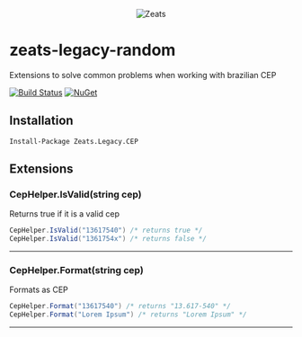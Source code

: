 ﻿<div align="center">

![Zeats](https://zeatsbalancaautomatica.blob.core.windows.net/icons/nuget.png)

</div>

# zeats-legacy-random

Extensions to solve common problems when working with brazilian CEP

[![Build Status](https://dev.azure.com/zeats/Legacy/_apis/build/status/zeats-legacy-cep?branchName=master)](https://dev.azure.com/zeats/Legacy/_build/latest?definitionId=17&branchName=master)
[![NuGet](https://img.shields.io/nuget/v/Zeats.Legacy.CEP.svg)](https://www.nuget.org/packages/Zeats.Legacy.CEP)

## Installation

```PM>
Install-Package Zeats.Legacy.CEP
```

## Extensions

### CepHelper.IsValid(string cep)
Returns true if it is a valid cep
```c#
CepHelper.IsValid("13617540") /* returns true */
CepHelper.IsValid("1361754x") /* returns false */
```
---

### CepHelper.Format(string cep)
Formats as CEP
```c#
CepHelper.Format("13617540") /* returns "13.617-540" */
CepHelper.Format("Lorem Ipsum") /* returns "Lorem Ipsum" */
```
---
